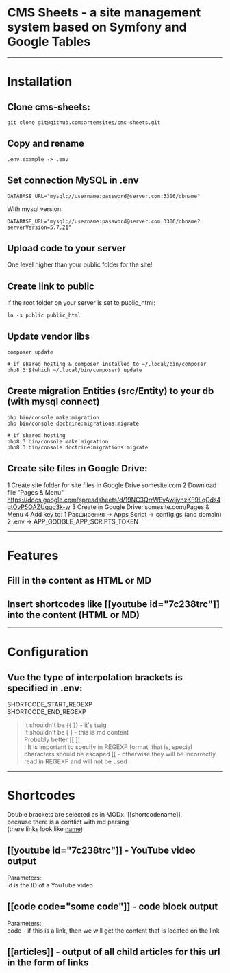 # CMS Sheets - a site management system based on Symfony and Google Tables

---

# Installation 

## Clone cms-sheets: 
```
git clone git@github.com:artemsites/cms-sheets.git
```

## Copy and rename 
```
.env.example -> .env
```

## Set connection MySQL in .env 
```
DATABASE_URL="mysql://username:password@server.com:3306/dbname"
```
With mysql version: 
```
DATABASE_URL="mysql://username:password@server.com:3306/dbname?serverVersion=5.7.21"
```

## Upload code to your server 
One level higher than your public folder for the site! 

## Create link to public 
If the root folder on your server is set to public_html:  
```
ln -s public public_html
```

## Update vendor libs 
```
composer update

# if shared hosting & composer installed to ~/.local/bin/composer
php8.3 $(which ~/.local/bin/composer) update
```



## Create migration Entities (src/Entity) to your db (with mysql connect) 
```
php bin/console make:migration
php bin/console doctrine:migrations:migrate

# if shared hosting 
php8.3 bin/console make:migration
php8.3 bin/console doctrine:migrations:migrate
```



## Create site files in Google Drive: 
1 Create site folder for site files in Google Drive
  somesite.com
2 Download file "Pages & Menu"
  https://docs.google.com/spreadsheets/d/19NC3QrrWEvAwljyhzKF9LqCds4gtOvP5OAZUqqd3k-w
3 Create in Google Drive: 
  somesite.com/Pages & Menu
4 Add key to: 
  1 Расширения -> Apps Script -> config.gs (and domain)
  2 .env -> APP_GOOGLE_APP_SCRIPTS_TOKEN



---



# Features 

## Fill in the content as HTML or MD 
## Insert shortcodes like [[youtube id="7c238trc"]] into the content (HTML or MD) 

---

# Configuration 

## Vue the type of interpolation brackets is specified in .env: 
  SHORTCODE_START_REGEXP   
  SHORTCODE_END_REGEXP    
  > It shouldn't be {{ }} - it's twig   
  > It shouldn't be [ ] - this is md content   
  > Probably better [[ ]]   
  > ! It is important to specify in REGEXP format, that is, special characters should be escaped \[\[ - otherwise they will be incorrectly read in REGEXP and will not be used   

---

# Shortcodes

Double brackets are selected as in MODx: [[shortcodename]],   
because there is a conflict with md parsing   
(there links look like [name](http://...))   

## [[youtube id="7c238trc"]] - YouTube video output
  Parameters:    
    id is the ID of a YouTube video    

## [[code code="some code"]] - code block output
  Parameters:   
    code - if this is a link, then we will get the content that is located on the link    

## [[articles]] - output of all child articles for this url in the form of links